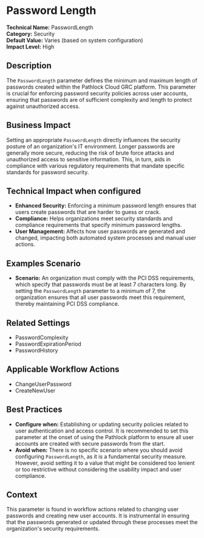 # Password Length

**Technical Name:** PasswordLength  
**Category:** Security  
**Default Value:** Varies (based on system configuration)  
**Impact Level:** High  

## Description
The `PasswordLength` parameter defines the minimum and maximum length of passwords created within the Pathlock Cloud GRC platform. This parameter is crucial for enforcing password security policies across user accounts, ensuring that passwords are of sufficient complexity and length to protect against unauthorized access.

## Business Impact
Setting an appropriate `PasswordLength` directly influences the security posture of an organization's IT environment. Longer passwords are generally more secure, reducing the risk of brute force attacks and unauthorized access to sensitive information. This, in turn, aids in compliance with various regulatory requirements that mandate specific standards for password security.

## Technical Impact when configured
- **Enhanced Security:** Enforcing a minimum password length ensures that users create passwords that are harder to guess or crack.
- **Compliance:** Helps organizations meet security standards and compliance requirements that specify minimum password lengths.
- **User Management:** Affects how user passwords are generated and changed, impacting both automated system processes and manual user actions.

## Examples Scenario
- **Scenario:** An organization must comply with the PCI DSS requirements, which specify that passwords must be at least 7 characters long. By setting the `PasswordLength` parameter to a minimum of 7, the organization ensures that all user passwords meet this requirement, thereby maintaining PCI DSS compliance.

## Related Settings
- PasswordComplexity
- PasswordExpirationPeriod
- PasswordHistory

## Applicable Workflow Actions
- ChangeUserPassword
- CreateNewUser

## Best Practices
- **Configure when:** Establishing or updating security policies related to user authentication and access control. It is recommended to set this parameter at the onset of using the Pathlock platform to ensure all user accounts are created with secure passwords from the start.
- **Avoid when:** There is no specific scenario where you should avoid configuring `PasswordLength`, as it is a fundamental security measure. However, avoid setting it to a value that might be considered too lenient or too restrictive without considering the usability impact and user compliance.

## Context
This parameter is found in workflow actions related to changing user passwords and creating new user accounts. It is instrumental in ensuring that the passwords generated or updated through these processes meet the organization's security requirements.